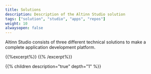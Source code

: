 ```yaml
---
title: Solutions
description: Description of the Altinn Studio solution
tags: ["solution", "studio", "apps", "repos"]
weight: 10
alwaysopen: false
---
```


Altinn Studio consists of three different technical solutions to make a complete application development platform.

{{%excerpt%}}
<object data="/solutions/solutions.svg" type="image/svg+xml" style="width: 100% max-width: 1000px;"></object>
{{% /excerpt%}}



{{% children description="true" depth="1" %}}
